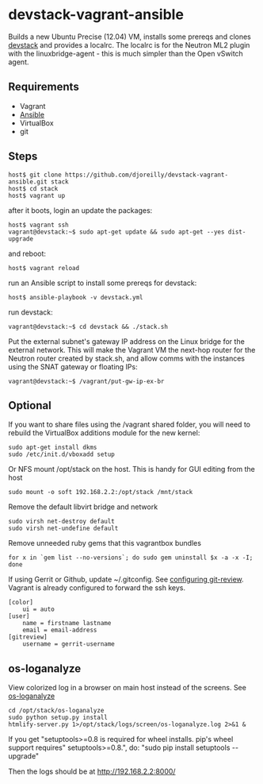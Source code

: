 devstack-vagrant-ansible
========================

Builds a new Ubuntu Precise (12.04) VM, installs some prereqs and clones [devstack](http://devstack.org/) and provides a localrc. The localrc is for the Neutron ML2 plugin with the linuxbridge-agent - this is much simpler than the Open vSwitch agent.


Requirements
------------

* Vagrant
* [Ansible](http://www.ansibleworks.com/)
* VirtualBox
* git


Steps
-----

    host$ git clone https://github.com/djoreilly/devstack-vagrant-ansible.git stack
    host$ cd stack
    host$ vagrant up

after it boots, login an update the packages:

    host$ vagrant ssh
    vagrant@devstack:~$ sudo apt-get update && sudo apt-get --yes dist-upgrade

and reboot:

    host$ vagrant reload

run an Ansible script to install some prereqs for devstack:

    host$ ansible-playbook -v devstack.yml

run devstack:

    vagrant@devstack:~$ cd devstack && ./stack.sh

Put the external subnet's gateway IP address on the Linux bridge for the external network. This will make the Vagrant VM the next-hop router for the Neutron router created by stack.sh, and allow comms with the instances using the SNAT gateway or floating IPs:

    vagrant@devstack:~$ /vagrant/put-gw-ip-ex-br



Optional
--------

If you want to share files using the /vagrant shared folder, you will need to rebuild the VirtualBox additions module for the new kernel:

    sudo apt-get install dkms
    sudo /etc/init.d/vboxadd setup


Or NFS mount /opt/stack on the host. This is handy for GUI editing from the host

    sudo mount -o soft 192.168.2.2:/opt/stack /mnt/stack


Remove the default libvirt bridge and network

    sudo virsh net-destroy default
    sudo virsh net-undefine default


Remove unneeded ruby gems that this vagrantbox bundles

    for x in `gem list --no-versions`; do sudo gem uninstall $x -a -x -I; done


If using Gerrit or Github, update  ~/.gitconfig. See [configuring git-review](https://wiki.openstack.org/wiki/Gerrit_Workflow). Vagrant is already configured to forward the ssh keys.

    [color]
	    ui = auto
    [user]
	    name = firstname lastname
	    email = email-address
    [gitreview]
	    username = gerrit-username


os-loganalyze
-------------

View colorized log in a browser on main host instead of the screens. See [os-loganalyze](https://github.com/openstack-infra/os-loganalyze)

    cd /opt/stack/os-loganalyze
    sudo python setup.py install
    htmlify-server.py 1>/opt/stack/logs/screen/os-loganalyze.log 2>&1 &

If you get "setuptools>=0.8 is required for wheel installs. pip's wheel support requires" setuptools>=0.8.", do: "sudo pip install setuptools --upgrade"

Then the logs should be at http://192.168.2.2:8000/

